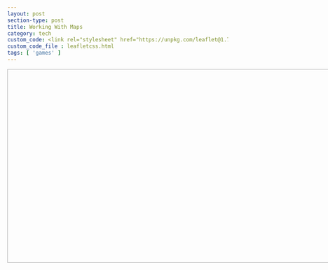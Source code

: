 ```yaml
---
layout: post
section-type: post
title: Working With Maps
category: tech
custom_code: <link rel="stylesheet" href="https://unpkg.com/leaflet@1.7.1/dist/leaflet.css" integrity="sha512-xodZBNTC5n17Xt2atTPuE1HxjVMSvLVW9ocqUKLsCC5CXdbqCmblAshOMAS6/keqq/sMZMZ19scR4PsZChSR7A==" crossorigin=""/><script src="https://unpkg.com/leaflet@1.7.1/dist/leaflet.js" integrity="sha512-XQoYMqMTK8LvdxXYG3nZ448hOEQiglfqkJs1NOQV44cWnUrBc8PkAOcXy20w0vlaXaVUearIOBhiXZ5V3ynxwA==" crossorigin=""></script>
custom_code_file : leafletcss.html
tags: [ 'games' ]
---
```


 <link
      rel="stylesheet"
      href="https://unpkg.com/leaflet@1.7.1/dist/leaflet.css"
      integrity="sha384-VzLXTJGPSyTLX6d96AxgkKvE/LRb7ECGyTxuwtpjHnVWVZs2gp5RDjeM/tgBnVdM"
      crossorigin="anonymous"
    />

<script src="https://unpkg.com/jquery@3.6.0/dist/jquery.min.js" integrity="sha384-vtXRMe3mGCbOeY7l30aIg8H9p3GdeSe4IFlP6G8JMa7o7lXvnz3GFKzPxzJdPfGK" crossorigin="anonymous"></script><script src="https://unpkg.com/leaflet@1.7.1/dist/leaflet.js" integrity="sha384-RFZC58YeKApoNsIbBxf4z6JJXmh+geBSgkCQXFyh+4tiFSJmJBt+2FbjxW7Ar16M" crossorigin="anonymous"></script>


 <div id="map" style="width: 800px; height: 440px; border: 1px solid #AAA;"></div>

  <script type='text/javascript' src='maps/markers.js'></script>
   <!--<script type='text/javascript' src='maps/leaf-demo.js'></script>
   --><script type="text/javascript" src="us-states.js"></script>

<script type="text/javascript">

	var map = L.map('map').setView([37.8, -96], 4);
	

	L.tileLayer('https://api.mapbox.com/styles/v1/{id}/tiles/{z}/{x}/{y}?access_token=pk.eyJ1IjoibWFwYm94IiwiYSI6ImNpejY4NXVycTA2emYycXBndHRqcmZ3N3gifQ.rJcFIG214AriISLbB6B5aw', {
		maxZoom: 18,
		attribution: 'Map data &copy; <a href="https://www.openstreetmap.org/copyright">OpenStreetMap</a> contributors, ' +
			'Imagery © <a href="https://www.mapbox.com/">Mapbox</a>',
		id: 'mapbox/light-v9',
		tileSize: 512,
		zoomOffset: -1
	}).addTo(map);

	L.marker([32.576225,-86.680735]).bindPopup("Alabama").addTo(map);
	L.marker([64.4459613,-149.680909]).bindPopup("Alaska").addTo(map);
	L.marker([34.395342,-111.763275]).bindPopup("Arizona").addTo(map);
	L.marker([35.2048883,-92.4479108]).bindPopup("Arkansas").addTo(map);
	L.marker([36.7014631,-118.755997]).bindPopup("California").addTo(map);
	L.marker([38.7251776,-105.607716]).bindPopup("Colorado").addTo(map);
	L.marker([41.6500201,-72.7342163]).bindPopup("Connecticut").addTo(map);
	L.marker([38.6920451,-75.4013315]).bindPopup("Delaware").addTo(map);
	L.marker([38.8937936,-76.9879976]).bindPopup("District of Columbia").addTo(map);
	L.marker([27.7567667,-81.4639835]).bindPopup("Florida").addTo(map);
	L.marker([41.6809707,-44.0287382]).bindPopup("Georgia").addTo(map);
	L.marker([41.6809707,44.0287382]).bindPopup("Georgia1").addTo(map);
	L.marker([19.5872677,-155.4268897]).bindPopup("Hawaii").addTo(map);
	L.marker([43.6447642,-114.015407]).bindPopup("Idaho").addTo(map);
	L.marker([40.0796606,-89.4337288]).bindPopup("Illinois").addTo(map);
	L.marker([40.3270127,-86.1746933]).bindPopup("Indiana").addTo(map);
	L.marker([41.9216734,-93.3122705]).bindPopup("Iowa").addTo(map);
	L.marker([38.27312,-98.5821872]).bindPopup("Kansas").addTo(map);
	L.marker([37.5726028,-85.1551411]).bindPopup("Kentucky").addTo(map);
	L.marker([30.8703881,-92.007126]).bindPopup("Louisiana").addTo(map);
	L.marker([45.709097,-68.8590201]).bindPopup("Maine").addTo(map);
	L.marker([39.5162234,-76.9382069]).bindPopup("Maryland").addTo(map);
	L.marker([42.3788774,-72.032366]).bindPopup("Massachusetts").addTo(map);
	L.marker([43.6211955,-84.6824346]).bindPopup("Michigan").addTo(map);
	L.marker([45.9896587,-94.6113288]).bindPopup("Minnesota").addTo(map);
	L.marker([32.9715645,-89.7348497]).bindPopup("Mississippi").addTo(map);
	L.marker([38.7604815,-92.5617875]).bindPopup("Missouri").addTo(map);
	L.marker([47.3752671,-109.638757]).bindPopup("Montana").addTo(map);
	L.marker([41.7370229,-99.5873816]).bindPopup("Nebraska").addTo(map);
	L.marker([39.5158825,-116.8537227]).bindPopup("Nevada").addTo(map);
	L.marker([43.4849133,-71.6553992]).bindPopup("New Hampshire").addTo(map);
	L.marker([40.0757384,-74.4041622]).bindPopup("New Jersey").addTo(map);
	L.marker([34.5708167,-105.993007]).bindPopup("New Mexico").addTo(map);
	L.marker([40.7127281,-74.0060152]).bindPopup("New York").addTo(map);
	L.marker([35.6729639,-79.0392919]).bindPopup("North Carolina").addTo(map);
	L.marker([47.6201461,-100.540737]).bindPopup("North Dakota").addTo(map);
	L.marker([40.2253569,-82.6881395]).bindPopup("Ohio").addTo(map);
	L.marker([34.9550817,-97.2684063]).bindPopup("Oklahoma").addTo(map);
	L.marker([43.9792797,-120.737257]).bindPopup("Oregon").addTo(map);
	L.marker([40.9699889,-77.7278831]).bindPopup("Pennsylvania").addTo(map);
	L.marker([41.7962409,-71.5992372]).bindPopup("Rhode Island").addTo(map);
	L.marker([33.6874388,-80.4363743]).bindPopup("South Carolina").addTo(map);
	L.marker([44.6471761,-100.348761]).bindPopup("South Dakota").addTo(map);
	L.marker([35.7730076,-86.2820081]).bindPopup("Tennessee").addTo(map);
	L.marker([31.8160381,-99.5120986]).bindPopup("Texas").addTo(map);
	L.marker([39.4225192,-111.714358]).bindPopup("Utah").addTo(map);
	L.marker([44.5990718,-72.5002608]).bindPopup("Vermont").addTo(map);
	L.marker([37.1232245,-78.4927721]).bindPopup("Virginia").addTo(map);
	L.marker([38.8950368,-77.0365427]).bindPopup("Washington").addTo(map);
	L.marker([38.4758406,-80.8408415]).bindPopup("West Virginia").addTo(map);
	L.marker([44.4308975,-89.6884637]).bindPopup("Wisconsin").addTo(map);
	L.marker([43.1700264,-107.568534]).bindPopup("Wyoming").addTo(map);
	L.marker([18.2214149,-66.4132818]).bindPopup("Puerto Rico").addTo(map);
    
	
	// control that shows state info on hover
	var info = L.control();

	info.onAdd = function (map) {
		this._div = L.DomUtil.create('div', 'info');
		this.update();
		return this._div;
	};

	info.update = function (props) {
		this._div.innerHTML = '<h4>US Population Density</h4>' +  (props ?
			'<b>' + props.name + '</b><br />' + props.density + ' people / mi<sup>2</sup>'
			: 'Hover over a state');
	};

	info.addTo(map);

    function onEachFeature(feature, layer) {
		var popupContent = "<p>I started out as a GeoJSON " +
				feature.geometry.type + ", but now I'm a Leaflet vector!</p>";

		if (feature.properties && feature.properties.popupContent) {
			popupContent += feature.properties.popupContent;
		}

		layer.bindPopup(popupContent);
	}
	// get color depending on population density value
	function getColor(d) {
		return d > 1000 ? '#800026' :
				d > 500  ? '#BD0026' :
				d > 200  ? '#E31A1C' :
				d > 100  ? '#FC4E2A' :
				d > 50   ? '#FD8D3C' :
				d > 20   ? '#FEB24C' :
				d > 10   ? '#FED976' :
							'#FFEDA0';
	}

	function style(feature) {
		return {
			weight: 2,
			opacity: 1,
			color: 'white',
			dashArray: '3',
			fillOpacity: 0.7,
			fillColor: getColor(feature.properties.density)
		};
	}

	function highlightFeature(e) {
		var layer = e.target;

		layer.setStyle({
			weight: 5,
			color: '#666',
			dashArray: '',
			fillOpacity: 0.7
		});

		if (!L.Browser.ie && !L.Browser.opera && !L.Browser.edge) {
			layer.bringToFront();
		}

		info.update(layer.feature.properties);
	}

	var geojson;

	function resetHighlight(e) {
		geojson.resetStyle(e.target);
		info.update();
	}

	function zoomToFeature(e) {
		map.fitBounds(e.target.getBounds());
	}

	function onEachFeature(feature, layer) {
		layer.on({
			mouseover: highlightFeature,
			mouseout: resetHighlight,
			click: zoomToFeature
		});
	}

	geojson = L.geoJson(statesData, {
		style: style,
		onEachFeature: onEachFeature
	}).addTo(map);

	map.attributionControl.addAttribution('Population data &copy; <a href="http://census.gov/">US Census Bureau</a>');

/*	function onEachFeature(feature, layer) {
		var popupContent = "<p>I started out as a GeoJSON " +
				feature.geometry.type + ", but now I'm a Leaflet vector!</p>";

		if (feature.properties && feature.properties.popupContent) {
			popupContent += feature.properties.popupContent;
		}

		layer.bindPopup(popupContent);
	}
*/
	L.geoJSON(bicycleRental, {

		style: function (feature) {
			return feature.properties && feature.properties.style;
		},

		onEachFeature: onEachFeature,

		pointToLayer: function (feature, latlng) {
			return L.circleMarker(latlng, {
				radius: 8,
				fillColor: "#ff7800",
				color: "#000",
				weight: 1,
				opacity: 1,
				fillOpacity: 0.8
			});
		}
	}).addTo(map);

	var legend = L.control({position: 'bottomright'});

	legend.onAdd = function (map) {

		var div = L.DomUtil.create('div', 'info legend'),
			grades = [0, 10, 20, 50, 100, 200, 500, 1000],
			labels = [],
			from, to;

		for (var i = 0; i < grades.length; i++) {
			from = grades[i];
			to = grades[i + 1];

			labels.push(
				'<i style="background:' + getColor(from + 1) + '"></i> ' +
				from + (to ? '&ndash;' + to : '+'));
		}

		div.innerHTML = labels.join('<br>');
		return div;
	};

	legend.addTo(map);

</script>
